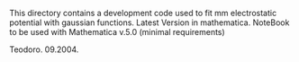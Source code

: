 This directory contains a development code used to fit mm electrostatic potential with gaussian functions.
Latest Version in mathematica. NoteBook to be used with Mathematica v.5.0 
(minimal requirements)

Teodoro. 09.2004.
